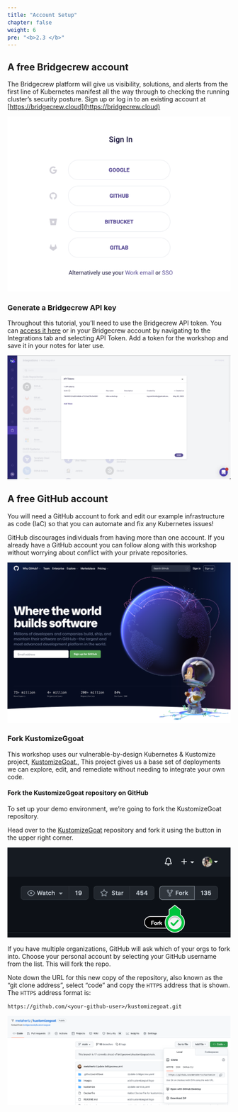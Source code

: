 ```yaml
---
title: "Account Setup"
chapter: false
weight: 6
pre: "<b>2.3 </b>"
---
```


## A free Bridgecrew account

The Bridgecrew platform will give us visibility, solutions, and alerts from the first line of Kubernetes manifest all the way through to checking the running cluster’s security posture. Sign up or log in to an existing account at  [https://bridgecrew.cloud](https://bridgecrew.cloud)


![alt_text](images/bcSignup.png "image_tooltip")


### Generate a Bridgecrew API key

Throughout this tutorial, you’ll need to use the Bridgecrew API token. You can [access it here](https://www.bridgecrew.cloud/integrations/catalog) or in your Bridgecrew account by navigating to the Integrations tab and selecting API Token. Add a token for the workshop and save it in your notes for later use. 


![alt_text](images/bcApiKey.png "image_tooltip")

## A free GitHub account

You will need a GitHub account to  fork and edit our example infrastructure as code (IaC) so that you can automate and fix any Kubernetes issues!

GitHub discourages individuals from having more than one account. If you already have a GitHub account you can follow along with this workshop without worrying about conflict with your private repositories.

![alt_text](images/gitHubLogin.png "image_tooltip")

### Fork KustomizeGgoat

This workshop uses our vulnerable-by-design Kubernetes & Kustomize project, [KustomizeGoat.](https://github.com/bridgecrewio/kustomizegoat/), This project gives us a base set of deployments we can explore, edit, and remediate without needing to integrate your own code.


#### Fork the KustomizeGgoat repository on GitHub

To set up your demo environment, we’re going to fork the KustomizeGoat repository.

Head over to the [KustomizeGoat](https://github.com/bridgecrewio/kustomizegoat/) repository and fork it using the button in the upper right corner.


![alt_text](images/kustomizeGoatFork.png "image_tooltip")

If you have multiple organizations, GitHub will ask which of your orgs to fork into. Choose your personal account by selecting your GitHub username from the list. This will fork the repo.

Note down the URL for this new copy of the repository, also known as the “git clone address”, select “code” and copy the `HTTPS` address that is shown. The `HTTPS` address format is:

```
https://github.com/<your-github-user>/kustomizegoat.git
```


![alt_text](images/kustomizeGoatClone.png "image_tooltip")
